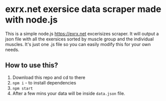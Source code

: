 # exrx.net exersice data scraper made with node.js

This is a simple node.js https://exrx.net excerisizes scraper. It will output a json file with all the exersices sorted by muscle group and the individual muscles. It's just one .js file so you can easily modify this for your own needs.

## How to use this?

1. Download this repo and cd to there
2. `npm i` - to install dependencies
3. `npm start`
4. After a few mins your data will be inside `data.json` file.
